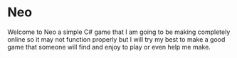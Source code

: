 # Neo

Welcome to Neo a simple C# game that I am going to be making completely online so it may not function properly but I will try my best to make a good game that someone will find and enjoy to play or even help me make. 
